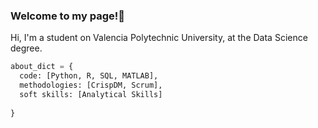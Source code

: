 ### Welcome to my page!👋

Hi, I'm a student on Valencia Polytechnic University, at the Data Science degree.

```python
about_dict = {
  code: [Python, R, SQL, MATLAB],
  methodologies: [CrispDM, Scrum],
  soft skills: [Analytical Skills]
  
}
```
